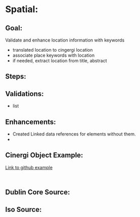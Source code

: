 # Spatial:

## Goal:
 Validate and enhance location information with keywords
- translated location to cingergi location
- associate place keywords with location
- if needed, extract location from title, abstract


## Steps:

## Validations:
- list


## Enhancements:

- Created Linked data references for elements without them. 
-


## Cinergi Object Example:
[Link to github example](https://raw.githubusercontent.com/usgin/json-metadata/master/ExampleIndexTerms.json#)

```[json]


```

## Dublin Core Source:



## Iso Source: